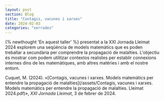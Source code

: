 ```yaml
---
layout: post
section: Blog
title: "Contagis, vacunes i xarxes"
date: 2024-02-03
categories: "xerrades"
---
```


{% newthought 'En aquest taller' %} presentat a la XXI Jornada Lleimat 2024
explorem una seqüència de models matemàtics que es poden treballar a
secundària per comprendre la propagació de malalties. L'objectiu és mostrar com podem utilitzar
contextos realistes per establir connexions internes dins de les matemàtiques, amb altres
matèries i amb el nostre entorn.

Cuquet, M. (2024). «[Contagis, vacunes i xarxes. Models matemàtics per entendre la
propagació de malalties](/assets/Contagis, vacunes i xarxes. Models matemàtics per
entendre la propagació de malalties. Lleimat 2024.pdf)», _XXI Jornada Lleimat_, 3 de febrer de 2024.
